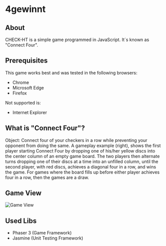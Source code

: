 # 4gewinnt 

## About
CHECK-HT is a simple game programmed in JavaScript. It´s known as "Connect Four".

## Prerequisites
This game works best and was tested in the following browsers:

- Chrome
- Microsoft Edge 
- Firefox

Not supported is:
- Internet Explorer

## What is "Connect Four"?
Object: Connect four of your checkers in a row while preventing your opponent from doing the same. 
A gameplay example (right), shows the first player starting Connect Four 
by dropping one of his/her yellow discs into the center column of an empty game board. 
The two players then alternate turns dropping one of their discs at a time into an unfilled column, 
until the second player, with red discs, achieves a diagonal four in a row, and wins the game. 
For games where the board fills up before either player achieves four in a row, then the games are a draw.

## Game View
![Game View](https://github.com/blnschade/check-ht/blob/master/screen.png "Game View")

## Used Libs
* Phaser 3 (Game Framework)
* Jasmine (Unit Testing Framework)


